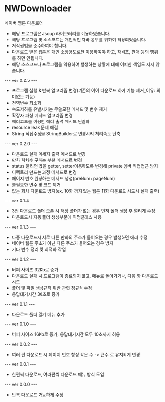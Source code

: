 # NWDownloader
네이버 웹툰 다운로더
* 해당 프로그램은 Jsoup 라이브러리를 이용하였습니다.
* 해당 프로그램 및 소스코드는 개인적인 자바 공부를 위하여 작성되었습니다.
* 저작권법을 준수하여야 합니다.
* 다운로드 받은 웹툰은 개인 소장용도로만 이용하여야 하고, 재배포, 판매 등의 행위를 하면 안됩니다.
* 해당 소스코드나 프로그램을 악용하여 발생하는 상황에 대해 어떠한 책임도 지지 않습니다.

--- ver 0.2.5 ---
* 프로그램 실행 & 반복 알고리즘 변경(기존의 이어 다운로드 하기 기능 제거_이유: 의미없는 기능)
* 전역변수 최소화
* 속도저하를 유발시키는 무쓸모한 메서드 및 변수 제거
* 확장자 파싱 메서드 알고리즘 변경
* 에러코드를 이용한 에러 출력 메서드 단일화
* resource leak 문제 해결
* String 직접수정을 StringBuilder로 변경시켜 처리속도 단축

--- ver 0.2.0 ---
* 다운로드 실패 메세지 출력 메서드로 변경
* 만화 회차수 구하는 부분 메서드로 변경
* status 불리언 값을 getter, setter이용하도록 변경해 private 멤버 직접접근 방지
* 디렉토리 만드는 과정 메서드로 변경
* 페이지 번호 완성하는 메서드 생성(preNum+pageNum)
* 불필요한 변수 및 코드 제거
* 없는 회차 다운로드 방지(ex. 10화 까지 있는 웹툰 11화 다운로드 시도시 실패 출력)

--- ver 0.1.4 ---
* 3번 다운로드 폴더 오픈 시 해당 폴더가 없는 경우 먼저 폴더 생성 후 열리게 수정
* 다운로드시 자동 폴더 생성부분에 익명클래스 사용

--- ver 0.1.3 ---
* 다중 다운로드시 서로 다른 만화의 주소가 들어오는 경우 발생하던 에러 수정
* 네이버 웹툰 주소가 아닌 다른 주소가 들어오는 경우 방지
* 기타 변수 정리 및 최적화 작업

--- ver 0.1.2 ---
* 버퍼 사이즈 32Kb로 증가
* 다운로드 실패 시 프로그램이 종료되지 않고, 메뉴로 돌아가거나, 다음 화 다운로드 시도
* 폴더 및 파일 생성규칙 위반 관련 정규식 수정
* 응답대기시간 30초로 증가

--- ver 0.1.1 ---
* 다운로드 폴더 열기 메뉴 추가

--- ver 0.1.0 ---
* 버퍼 사이즈 16Kb로 증가, 응답대기시간 모두 10초까지 허용

--- ver 0.0.2 ---
* 여러 편 다운로드 시 페이지 번호 항상 작은 수 -> 큰수 로 유지되게 변경

--- ver 0.0.1 ---
* 한편씩 다운로드, 여러편씩 다운로드 메뉴 방식 도입

--- ver 0.0.0 ---
* 반복 다운로드 가능하게 수정

